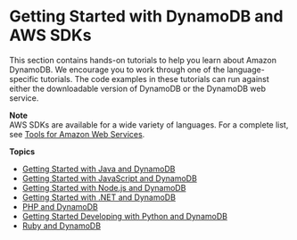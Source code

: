# Getting Started with DynamoDB and AWS SDKs<a name="GettingStarted"></a>

This section contains hands\-on tutorials to help you learn about Amazon DynamoDB\. We encourage you to work through one of the language\-specific tutorials\. The code examples in these tutorials can run against either the downloadable version of DynamoDB or the DynamoDB web service\.

**Note**  
AWS SDKs are available for a wide variety of languages\. For a complete list, see [Tools for Amazon Web Services](https://aws.amazon.com/tools)\.

**Topics**
+ [Getting Started with Java and DynamoDB](GettingStarted.Java.md)
+ [Getting Started with JavaScript and DynamoDB](GettingStarted.JavaScript.md)
+ [Getting Started with Node\.js and DynamoDB](GettingStarted.NodeJs.md)
+ [Getting Started with \.NET and DynamoDB](GettingStarted.NET.md)
+ [PHP and DynamoDB](GettingStarted.PHP.md)
+ [Getting Started Developing with Python and DynamoDB](GettingStarted.Python.md)
+ [Ruby and DynamoDB](GettingStarted.Ruby.md)